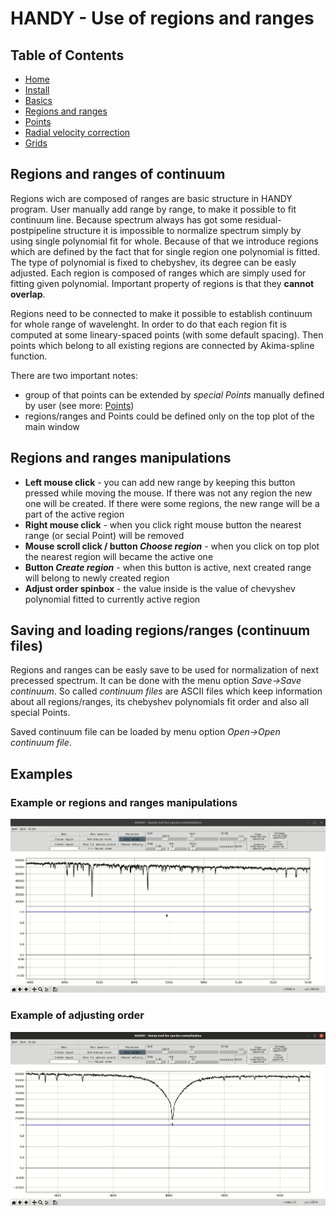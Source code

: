 # HANDY - Use of regions and ranges

## Table of Contents
  * [Home](index.md)
  * [Install](install.md)
  * [Basics](basics.md)
  * [Regions and ranges](regions.md)
  * [Points](points.md)
  * [Radial velocity correction](radialVelocity.md)
  * [Grids](grids.md)

## Regions and ranges of continuum

Regions wich are composed of ranges are basic structure in HANDY program. User manually add range by range, to make it possible to fit continuum line. Because spectrum always has got some residual-postpipeline structure it is impossible to normalize spectrum simply by using single polynomial fit for whole. Because of that we introduce regions which are defined by the fact that for single region one polynomial is fitted. The type of polynomial is fixed to chebyshev, its degree can be easly adjusted. Each region is composed of ranges which are simply used for fitting given polynomial. Important property of regions is that they **cannot overlap**.

Regions need to be connected to make it possible to establish continuum for whole range of wavelenght. In order to do that each region fit is computed at some lineary-spaced points (with some default spacing). Then points which belong to all existing regions are connected by Akima-spline function. 

There are two important notes:
* group of that points can be extended by _special Points_ manually defined by user (see more: [Points](points.md))
* regions/ranges and Points could be defined only on the top plot of the main window

## Regions and ranges manipulations

* **Left mouse click** - you can add new range by keeping this button pressed while moving the mouse. If there was not any region the new one will be created. If there were some regions, the new range will be a part of the active region
* **Right mouse click** - when you click right mouse button the nearest range (or secial Point) will be removed
* **Mouse scroll click / button _Choose region_** - when you click on top plot the nearest region will became the active one
* **Button _Create region_** - when this button is active, next created range will belong to newly created region
* **Adjust order spinbox** - the value inside is the value of chevyshev polynomial fitted to currently active region

## Saving and loading regions/ranges (continuum files)

Regions and ranges can be easly save to be used for normalization of next precessed spectrum. It can be done with the menu option _Save->Save continuum_. So called _continuum files_ are ASCII files which keep information about all regions/ranges, its chebyshev polynomials fit order and also all special Points. 

Saved continuum file can be loaded by menu option _Open->Open continuum file_.

## Examples

### Example or regions and ranges manipulations
![Regions and ranges manipulations](img/playingWithRegions.gif)

### Example of adjusting order
![Example of adjusting order](img/settingOrderHb.gif)
